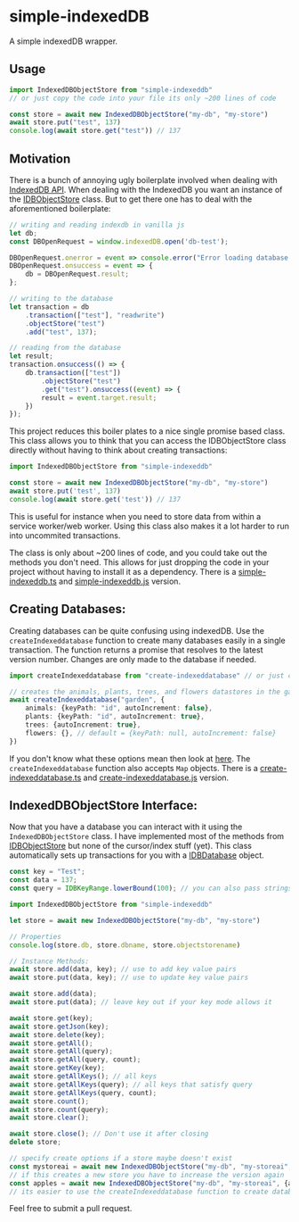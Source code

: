 # simple-indexedDB

A simple indexedDB wrapper.

## Usage

```js
import IndexedDBObjectStore from "simple-indexeddb"
// or just copy the code into your file its only ~200 lines of code

const store = await new IndexedDBObjectStore("my-db", "my-store")
await store.put("test", 137)
console.log(await store.get("test")) // 137
```

## Motivation

There is a bunch of annoying ugly boilerplate involved when dealing
with [IndexedDB API](https://developer.mozilla.org/en-US/docs/Web/API/IndexedDB_API). When dealing with the IndexedDB
you want an instance of the [IDBObjectStore](https://developer.mozilla.org/en-US/docs/Web/API/IDBObjectStore) class. But
to get there one has to deal with the aforementioned boilerplate:

```js 
// writing and reading indexdb in vanilla js
let db;
const DBOpenRequest = window.indexedDB.open('db-test');

DBOpenRequest.onerror = event => console.error("Error loading database.");
DBOpenRequest.onsuccess = event => {
    db = DBOpenRequest.result;
};

// writing to the database
let transaction = db
    .transaction(["test"], "readwrite")
    .objectStore("test")
    .add("test", 137);

// reading from the database 
let result;
transaction.onsuccess(() => {
    db.transaction(["test"])
        .objectStore("test")
        .get("test").onsuccess((event) => {
        result = event.target.result;
    })
});
```

This project reduces this boiler plates to a nice single promise based class. This class allows you to think that you
can access the IDBObjectStore class directly without having to think about creating transactions:

```js
import IndexedDBObjectStore from "simple-indexeddb"

const store = await new IndexedDBObjectStore("my-db", "my-store")
await store.put('test', 137)
console.log(await store.get('test')) // 137
```

This is useful for instance when you need to store data from within a service worker/web worker. Using this class also
makes it a lot harder to run into uncommited transactions.

The class is only
about ~200 lines of code, and you could take out the methods you don't need. This allows for just dropping the code in
your project without having to install it as a dependency. There is a [simple-indexeddb.ts](./simple-indexeddb.ts)
and [simple-indexeddb.js](./simple-indexeddb.js) version.

## Creating Databases:

Creating databases can be quite confusing using indexedDB. Use the  `createIndexeddatabase` function to create many
databases easily in a single transaction. The function returns a promise that resolves to the latest version number.
Changes are only made to the database if needed.

```ts
import createIndexeddatabase from "create-indexeddatabase" // or just copy the file

// creates the animals, plants, trees, and flowers datastores in the garden database. 
await createIndexeddatabase("garden", {
    animals: {keyPath: "id", autoIncrement: false},
    plants: {keyPath: "id", autoIncrement: true},
    trees: {autoIncrement: true},
    flowers: {}, // default = {keyPath: null, autoIncrement: false}
})
```

If you don't know what these options mean then look
at [here](https://developer.mozilla.org/en-US/docs/Web/API/IndexedDB_API/Using_IndexedDB#structuring_the_database).
The `createIndexeddatabase` function also accepts `Map` objects. There is a [create-indexeddatabase.ts](./create-indexeddatabase.ts)
and [create-indexeddatabase.js](./create-indexeddatabase.js) version.

## IndexedDBObjectStore Interface:

Now that you have a database you can interact with it using the `IndexedDBObjectStore` class. I have implemented most of
the methods
from [IDBObjectStore](https://developer.mozilla.org/en-US/docs/Web/API/IDBObjectStore) but none of the cursor/index
stuff (yet). This class automatically sets up transactions for you with
a [IDBDatabase](https://developer.mozilla.org/en-US/docs/Web/API/IDBDatabase) object.

```ts
const key = "Test";
const data = 137;
const query = IDBKeyRange.lowerBound(100); // you can also pass strings as query

import IndexedDBObjectStore from "simple-indexeddb"

let store = await new IndexedDBObjectStore("my-db", "my-store")

// Properties
console.log(store.db, store.dbname, store.objectstorename)

// Instance Methods:
await store.add(data, key); // use to add key value pairs
await store.put(data, key); // use to update key value pairs

await store.add(data);
await store.put(data); // leave key out if your key mode allows it  

await store.get(key);
await store.getJson(key);
await store.delete(key);
await store.getAll();
await store.getAll(query);
await store.getAll(query, count);
await store.getKey(key);
await store.getAllKeys(); // all keys
await store.getAllKeys(query); // all keys that satisfy query
await store.getAllKeys(query, count);
await store.count();
await store.count(query);
await store.clear();

await store.close(); // Don't use it after closing 
delete store;

// specify create options if a store maybe doesn't exist
const mystoreai = await new IndexedDBObjectStore("my-db", "my-storeai", {autoIncrement: true, version: 2})
// if this creates a new store you have to increase the version again
const apples = await new IndexedDBObjectStore("my-db", "my-storeai", {autoIncrement: true, version: 3})
// its easier to use the createIndexeddatabase function to create databases.
```

Feel free to submit a pull request.
